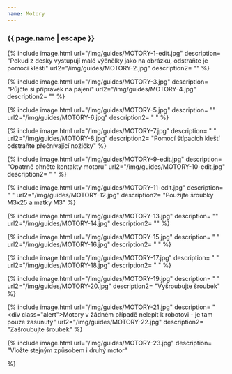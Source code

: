 ```yaml
---
name: Motory
---
```

### {{ page.name | escape }}




{% include image.html
    url="/img/guides/MOTORY-1-edit.jpg"
    description=
        "Pokud z desky vystupují malé výčnělky jako na obrázku, odstraňte je pomocí kleští"
    url2="/img/guides/MOTORY-2.jpg"
    description2=
        ""
%}

{% include image.html
    url="/img/guides/MOTORY-3.jpg"
    description=
        "Půjčte si přípravek na pájení"
    url2="/img/guides/MOTORY-4.jpg"
    description2=
        ""
%}

{% include image.html
    url="/img/guides/MOTORY-5.jpg"
    description=
        ""
    url2="/img/guides/MOTORY-6.jpg"
    description2=
        " "
%}

{% include image.html
    url="/img/guides/MOTORY-7.jpg"
    description=
        " "
    url2="/img/guides/MOTORY-8.jpg"
    description2=
        "Pomocí štípacích kleští odstraňte přečnívající nožičky"
%}

{% include image.html
    url="/img/guides/MOTORY-9-edit.jpg"
    description=
        "Opatrně ohněte kontakty motoru"
    url2="/img/guides/MOTORY-10-edit.jpg"
    description2=
        " "
%}

{% include image.html
    url="/img/guides/MOTORY-11-edit.jpg"
    description=
        " "
    url2="/img/guides/MOTORY-12.jpg"
    description2=
        "Použijte šroubky M3x25 a matky M3"
%}

{% include image.html
    url="/img/guides/MOTORY-13.jpg"
    description=
        ""
    url2="/img/guides/MOTORY-14.jpg"
    description2=
        ""
%}

{% include image.html
    url="/img/guides/MOTORY-15.jpg"
    description=
        " "
    url2="/img/guides/MOTORY-16.jpg"
    description2=
        " "
%}

{% include image.html
    url="/img/guides/MOTORY-17.jpg"
    description=
        " "
    url2="/img/guides/MOTORY-18.jpg"
    description2=
        " "
%}

{% include image.html
    url="/img/guides/MOTORY-19.jpg"
    description=
        " "
    url2="/img/guides/MOTORY-20.jpg"
    description2=
        "Vyšroubujte šroubek"
%}

{% include image.html
    url="/img/guides/MOTORY-21.jpg"
    description=
        "<div class=\"alert\">Motory v žádném případě nelepit k robotovi - je tam pouze zasunutý</div>"
    url2="/img/guides/MOTORY-22.jpg"
    description2=
        "Zašroubujte šroubek"
%}

{% include image.html
    url="/img/guides/MOTORY-23.jpg"
    description=
        "Vložte stejným způsobem i druhý motor"

%}
